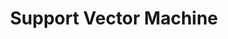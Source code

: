 ---
word: "true"

title: "Support Vector Machine"

categories: ['']

tags: ['Support', 'Vector', 'Machine']

arwords: 'آليات المتجهات الدَّاعمة'

arexps: []

enwords: ['Support Vector Machine']

enexps: []

arlexicons: 'أ'

enlexicons: 'S'

authors: ['Ruqayya Roshdy']

translators: ['X']

citations: 'تطبيقات أساسية في المعالجة الآلية للغة العربية'

sources: 'مركز الملك عبدالله بن عبدالعزيز الدولي لخدمة اللغة العربية'

slug: ""
---